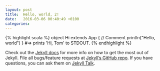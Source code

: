 ```yaml
---
layout: post
title:  Hello, world, 2!
date:   2016-03-06 00:40:49 +0100
categories: 
---
```



{% highlight scala %}
object Hi extends App {
	// Comment
	println("Hello, world")
}
#=> prints 'Hi, Tom' to STDOUT.
{% endhighlight %}

Check out the [Jekyll docs][jekyll-docs] for more info on how to get the most out of Jekyll. File all bugs/feature requests at [Jekyll’s GitHub repo][jekyll-gh]. If you have questions, you can ask them on [Jekyll Talk][jekyll-talk].

[jekyll-docs]: http://jekyllrb.com/docs/home
[jekyll-gh]:   https://github.com/jekyll/jekyll
[jekyll-talk]: https://talk.jekyllrb.com/
